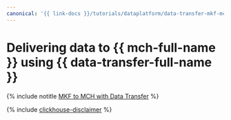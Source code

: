```yaml
---
canonical: '{{ link-docs }}/tutorials/dataplatform/data-transfer-mkf-mch'
---
```


# Delivering data to {{ mch-full-name }} using {{ data-transfer-full-name }}


{% include notitle [MKF to MCH with Data Transfer](../../_tutorials/dataplatform/mkf-mch-migration.md) %}

{% include [clickhouse-disclaimer](../../_includes/clickhouse-disclaimer.md) %}
